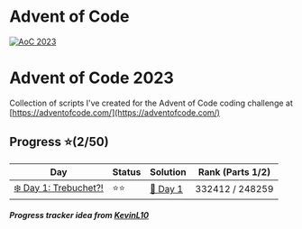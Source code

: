 # Advent of Code
[![AoC 2023](https://img.shields.io/badge/2023-★_2-44cc11)](https://adventofcode.com/2023)

# Advent of Code 2023
Collection of scripts I've created for the Advent of Code coding challenge at
[https://adventofcode.com/](https://adventofcode.com/)

## Progress ⭐(2/50)
| Day                                    | Status   | Solution                           | Rank (Parts 1/2)       |
| -----------                           | ---------| --------                            | ---------   |
| [❄️ Day 1: Trebuchet?!](/2023/Day1)        | ⭐⭐    | [🎯 Day 1](/2023/Day1/1.py)       | 332412 / 248259  |


##### Progress tracker idea from [KevinL10](https://github.com/KevinL10/advent-of-code)